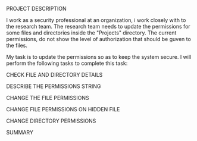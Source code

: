 PROJECT DESCRIPTION

I work as a security professional at an organization, i work closely with to the research team.
The research team needs to update the permissions for some files and directories inside the "Projects" directory.
The current permissions, do not show the level of authorization that should be guven to the files.

My task is to update the permissions so as to keep the system secure.
I will perform the following tasks to complete this task:

CHECK FILE AND DIRECTORY DETAILS


DESCRIBE THE PERMISSIONS STRING


CHANGE THE FILE PERMISSIONS 


CHANGE FILE PERMISSIONS ON HIDDEN FILE


CHANGE DIRECTORY PERMISSIONS


SUMMARY


